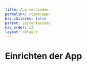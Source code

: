 ```yaml
---
title: App verbinden
permalink: /time/app/
has_children: false
parent: Zeiterfassung
nav_order: 12
layout: default
---
```


# Einrichten der App

